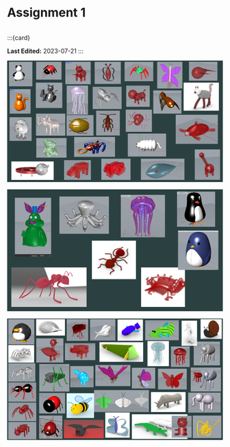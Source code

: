 # Assignment 1
```{tags} Introduction
```

:::{card}

**Last Edited:** 2023-07-21
:::

![Assignment 1 - 1.png](Assignment_1_-_1.png)

![Assignment 1 - 2.png](Assignment_1_-_2.png)

![Assignment 1 - 3.png](Assignment_1_-_3.png)